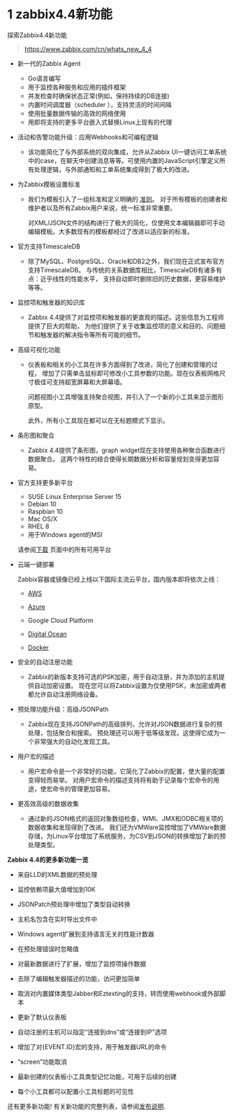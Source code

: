 # 1 zabbix4.4新功能

探索Zabbix4.4新功能

>  https://www.zabbix.com/cn/whats_new_4_4 

* 新一代的Zabbix Agent

  * Go语言编写
  *  用于监控各种服务和应用的插件框架 
  *  并发检查时确保状态正常(例如，保持持续的DB连接) 
  *  内置时间调度器（scheduler ），支持灵活的时间间隔 
  *  使用批量数据传输的高效的网络使用 
  *  用即将支持的更多平台嵌入式替换Linux上现有的代理 

* 活动和告警功能升级：应用Webhooks和可编程逻辑

  * 该功能简化了与外部系统的双向集成，允许从Zabbix UI一键访问工单系统中的case，在聊天中创建消息等等。可使用内置的JavaScript引擎定义所有处理逻辑，与外部通知和工单系统集成得到了极大的改进。

* 为Zabbix模板设置标准

  * 我们为模板引入了一组标准和定义明确的 [准则](https://www.zabbix.com/documentation/guidelines/templates)。 对于所有模板的创建者和维护者以及所有Zabbix用户来说，统一标准非常重要。

    对XML/JSON文件的结构进行了极大的简化，仅使用文本编辑器即可手动编辑模板。大多数现有的模板都经过了改进以适应新的标准。

* 官方支持TimescaleDB

  * 除了MySQL、PostgreSQL、Oracle和DB2之外，我们现在正式宣布官方支持TimescaleDB。 与传统的关系数据库相比，TimescaleDB有诸多有点：近乎线性的性能水平， 支持自动即时删除旧的历史数据，更容易维护等等。

* 监控项和触发器的知识库

  *  Zabbix 4.4提供了对监控项和触发器的更直观的描述。这些信息为工程师提供了巨大的帮助， 为他们提供了关于收集监控项的意义和目的、问题细节和触发器的解决指令等所有可能的细节。 

* 高级可视化功能

  * 仪表板和相关的小工具在许多方面得到了改进，简化了创建和管理的过程， 增加了只需单击鼠标即可修改小工具参数的功能。现在仪表板网格尺寸极佳可支持超宽屏幕和大屏幕墙。

    问题视图小工具增强支持聚合视图，并引入了一个新的小工具来显示图形原型。

    此外，所有小工具现在都可以在无标题模式下显示。

* 条形图和聚合

  *  Zabbix 4.4提供了条形图，graph widget现在支持使用各种聚合函数进行数据聚合。 这两个特性的结合使得长期数据分析和容量规划变得更加容易。 

* 官方支持更多新平台

  * SUSE Linux Enterprise Server 15
  * Debian 10
  * Raspbian 10
  * Mac OS/X
  * RHEL 8
  * 用于Windows agent的MSI

  请参阅[下载](https://www.zabbix.com/cn/download) 页面中的所有可用平台

* 云端一键部署

  Zabbix容器或镜像已经上线以下国际主流云平台，国内版本即将依次上线：

  - [AWS](https://aws.amazon.com/marketplace/pp/B07YLKJTZQ?qid=1570610512988&sr=0-6&ref_=srh_res_product_title)

  - [Azure](https://azuremarketplace.microsoft.com/en-us/marketplace/apps/zabbix.zabbix_vm1?tab=Overview)

  - Google Cloud Platform

  - [Digital Ocean](https://marketplace.digitalocean.com/apps/zabbix)

  - [Docker](https://www.zabbix.com/cn/whats_new_4_4)

* 安全的自动注册功能

  * Zabbix的新版本支持可选的PSK加密，用于自动注册，并为添加的主机提供自动加密设置。 现在您可以将Zabbix设置为仅使用PSK，未加密或两者都允许自动注册网络设备。

* 预处理功能升级：高级JSONPath

  * Zabbix现在支持JSONPath的高级排列，允许对JSON数据进行复杂的预处理，包括聚合和搜索。 预处理还可以用于低等级发现，这使得它成为一个非常强大的自动化发现工具。

* 用户宏的描述

  * 用户宏命令是一个非常好的功能，它简化了Zabbix的配置，使大量的配置变得轻而易举。 对用户宏命令的描述支持将有助于记录每个宏命令的用途，使宏命令的管理更加容易。

* 更高效高级的数据收集
  
  * 通过新的JSON格式的返回对象数组检查，WMI、JMX和ODBC相关项的数据收集和发现得到了改进。 我们还为VMWare监控增加了VMWare数据存储，为Linux平台增加了系统服务，为CSV到JSON的转换增加了新的预处理类型。

**Zabbix 4.4的更多新功能一览**

- 来自LLD的XML数据的预处理
- 监控依赖项最大值增加到10K
- JSONPatch预处理中增加了类型自动转换
- 主机名包含在实时导出文件中
- Windows agent扩展到支持语言无关的性能计数器
- 在预处理错误时忽略值
- 对最新数据进行了扩展，增加了监控项操作数据
- 去除了编辑触发器描述的功能，访问更加简单

 

- 取消对内置媒体类型Jabber和Eztexting的支持，转而使用webhook或外部脚本
- 更新了默认仪表板
- 自动注册的主机可以指定“连接到dns”或“连接到IP”选项
- 增加了对{EVENT.ID}宏的支持，用于触发器URL的命令
- “screen”功能取消
- 最新创建的仪表板小工具类型记忆功能，可用于后续的创建
- 每个小工具都可以配置小工具标题的可见性

 

还有更多新功能! 有关新功能的完整列表，请参阅[发布说明](https://www.zabbix.com/rn/rn4.4.0).